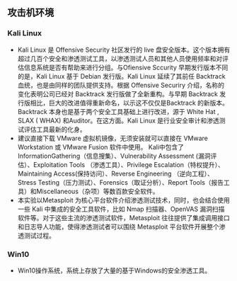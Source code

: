## 攻击机环境
### Kali Linux
- Kali Linux 是 Offensive Security 社区发行的 live 盘安全版本。这个版本拥有超过几百个安全和渗透测试工具，以渗透测试人员和其他人员使用频率和对评估信息系统是否有帮助来进行分组。与Ofiensive Sccurity 早期发行版本不同的是，Kali Linux 基于 Debian 发行版。Kali Linux 延续了其前任 Backtrack 血统，也是由同样的团队提供支持。根据 Offensive Securiry 介绍，名称的变化表明公司已经对 Backtrack 发行版做了全新重构。与早期 Backtrack 发行版相比，巨大的改进值得重新命名，以示这不仅仅是Backtrack 的新版本。Backtrack 本身也是基于两个安全工具基础上进行改进，源于 White Hat , SLAX ( WHAX) 和Auditor。在这方面。Kali Linux 是行业安全审计和渗透测试评估工具最新的化身。
- 建议直接下载 VMware 虚拟机镜像，无须安装就可以直接在 VMware Workstation 或 VMware Fusion 软件中使用。 Kali中包含了 InformationGathering（信息搜集）、Vulnerability Assessment (漏洞评估）、Exploitation Tools （渗透工具）、Privilege Escalation（特权提升）、Maintaining Access(保持访问）、Reverse Engineering （逆向工程）、Stress Testing（压力测试）、Forensics（取证分析）、Report Tools（报告工具）和Miscellaneous（杂项）等数百款安全软件。
- 本实验以Metasploit 为核心平台软件介绍渗透测试技术，同时，也会结合使用一些 Kali 中集成的安全工具软件，比如 Nmap 扫描器、OpenVAS 漏洞扫描软件等。对于这些主流的渗透测试软件，Metasploit 往往提供了集成调用接口和日志导人功能，使得渗透测试者可以围绕 Metasploit 平台软件开展整个渗透测试过程。

### Win10
- Win10操作系统，系统上存放了大量的基于Windows的安全渗透工具。
